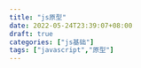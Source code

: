 ```yaml
---
title: "js原型"
date: 2022-05-24T23:39:07+08:00
draft: true
categories: ["js基础"]
tags: ["javascript","原型"]
---
```


